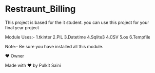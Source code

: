 # Restraunt_Billing
This project is based for the it student. you can use this project for your final year project


Module Uses:-
1.tkinter
2.PIL
3.Datetime
4.Sqlite3
4.CSV
5.os
6.Tempfile

Note:- Be sure you have installed all this module.



❤️ Owner

Made with ❤️ by Pulkit Saini
